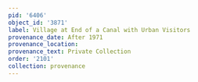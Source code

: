 ```yaml
---
pid: '6406'
object_id: '3871'
label: Village at End of a Canal with Urban Visitors
provenance_date: After 1971
provenance_location:
provenance_text: Private Collection
order: '2101'
collection: provenance
---
```

